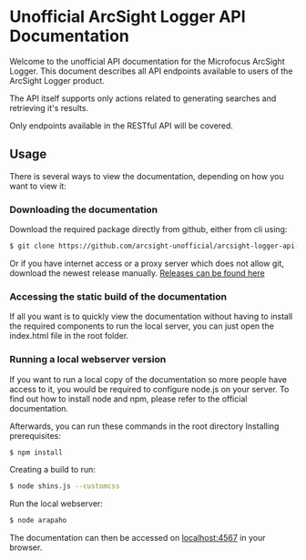 # Unofficial ArcSight Logger API Documentation

Welcome to the unofficial API documentation for the Microfocus ArcSight Logger. This document describes all API endpoints available to users of the ArcSight Logger product.

The API itself supports only actions related to generating searches and retrieving it's results.

Only endpoints available in the RESTful API will be covered.

## Usage
There is several ways to view the documentation, depending on how you want to view it:

### Downloading the documentation
Download the required package directly from github, either from cli using:
```sh
$ git clone https://github.com/arcsight-unofficial/arcsight-logger-api-documentation
```
Or if you have internet access or a proxy server which does not allow git, download the newest release manually.
[Releases can be found here](https://github.com/arcsight-unofficial/arcsight-logger-api-documentation/releases)

### Accessing the static build of the documentation
If all you want is to quickly view the documentation without having to install the required components to run the local server, you can just open the index.html file in the root folder.

### Running a local webserver version
If you want to run a local copy of the documentation so more people have access to it, you would be required to configure node.js on your server. To find out how to install node and npm, please refer to the official documentation.

Afterwards, you can run these commands in the root directory
Installing prerequisites:
```sh
$ npm install
```
Creating a build to run:
```sh
$ node shins.js --customcss
```
Run the local webserver:
```sh
$ node arapaho
```
The documentation can then be accessed on [localhost:4567](http://localhost:4567) in your browser.
